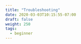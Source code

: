 ```yaml
---
title: "Troubleshooting"
date: 2020-03-03T10:15:55-07:00
draft: false
weight: 250
tags:
  - beginner
---
```

